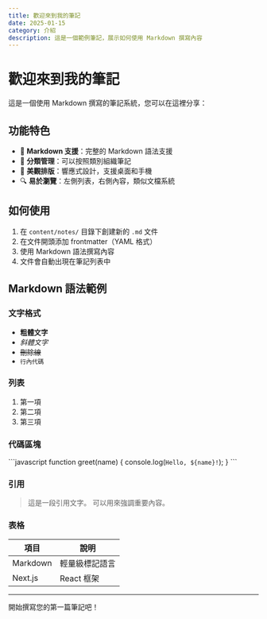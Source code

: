 ```yaml
---
title: 歡迎來到我的筆記
date: 2025-01-15
category: 介紹
description: 這是一個範例筆記，展示如何使用 Markdown 撰寫內容
---
```


# 歡迎來到我的筆記

這是一個使用 Markdown 撰寫的筆記系統，您可以在這裡分享：

## 功能特色

- 📝 **Markdown 支援**：完整的 Markdown 語法支援
- 📂 **分類管理**：可以按照類別組織筆記
- 🎨 **美觀排版**：響應式設計，支援桌面和手機
- 🔍 **易於瀏覽**：左側列表，右側內容，類似文檔系統

## 如何使用

1. 在 `content/notes/` 目錄下創建新的 `.md` 文件
2. 在文件開頭添加 frontmatter（YAML 格式）
3. 使用 Markdown 語法撰寫內容
4. 文件會自動出現在筆記列表中

## Markdown 語法範例

### 文字格式

- **粗體文字**
- *斜體文字*
- ~~刪除線~~
- `行內代碼`

### 列表

1. 第一項
2. 第二項
3. 第三項

### 代碼區塊

\`\`\`javascript
function greet(name) {
  console.log(`Hello, ${name}!`);
}
\`\`\`

### 引用

> 這是一段引用文字。
> 可以用來強調重要內容。

### 表格

| 項目 | 說明 |
|------|------|
| Markdown | 輕量級標記語言 |
| Next.js | React 框架 |

---

開始撰寫您的第一篇筆記吧！
